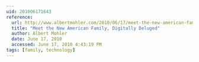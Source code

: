 ```yaml
---
uid: 201006171643
reference:
  url: http://www.albertmohler.com/2010/06/17/meet-the-new-american-family-digitally-deluged/
  title: "Meet the New American Family, Digitally Deluged"
  author: Albert Mohler
  date: June 17, 2010
  accessed: June 17, 2010 4:43:19 PM
tags: [family, technology]
---
```

